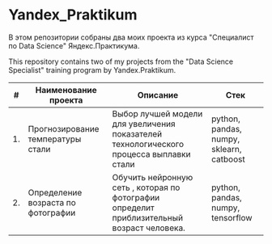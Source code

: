 # Yandex_Praktikum

В этом репозитории собраны два моих проекта из курса "Специалист по Data Science" Яндекс.Практикума.

This repository contains two of my projects from the "Data Science Specialist" training program by Yandex.Praktikum.

| #    | Наименование проекта | Описание | Стек |
| - | - | - | - |
| 1.   | Прогнозирование температуры стали | Выбор лучшей модели для увеличения показателей технологического процесса выплавки стали |  python, pandas, numpy, sklearn, catboost 
| 2.   | Определение возраста по фотографии | Обучить нейронную сеть , которая по фотографии определит приблизительный возраст человека. | python, pandas, numpy, tensorflow |